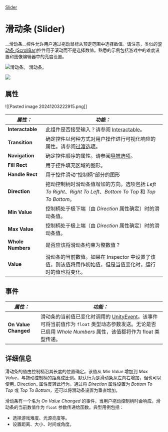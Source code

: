 [Slider](file://assets/Scripts/UGUI/Lesson13_Slider/Lesson13_Slider.cs)
# 滑动条 (Slider)
__滑动条__控件允许用户通过拖动鼠标从预定范围中选择数值。请注意，类似的[滚动条 (ScrollBar)](https://docs.unity3d.com/cn/2022.3/Manual/script-Scrollbar.html)控件用于滚动而不是选择数值。熟悉的示例包括游戏中的难度设置和图像编辑器中的亮度设置。

![滑动条。](https://docs.unity3d.com/cn/2022.3/uploads/Main/UI_SliderExample.png)
滑动条。

![](https://docs.unity3d.com/cn/2022.3/uploads/Main/UI_SliderInspector.png)

## 属性
![[Pasted image 20241203222915.png]]

|**_属性：_**|**_功能：_**|
|---|---|
|**Interactable**|此组件是否接受输入？请参阅 [Interactable](https://docs.unity3d.com/cn/2022.3/Manual/script-Selectable.html)。|
|**Transition**|确定控件以何种方式对用户操作进行可视化响应的属性。请参阅[过渡选项](https://docs.unity3d.com/cn/2022.3/Manual/script-SelectableTransition.html)。|
|**Navigation**|确定控件顺序的属性。请参阅[导航选项](https://docs.unity3d.com/cn/2022.3/Manual/script-SelectableNavigation.html)。|
|**Fill Rect**|用于控件填充区域的图形。|
|**Handle Rect**|用于控件滑动“控制柄”部分的图形|
|**Direction**|拖动控制柄时滑动条值增加的方向。选项包括 _Left To Right_、_Right To Left_、_Bottom To Top_ 和 _Top To Bottom_。|
|**Min Value**|控制柄处于极下端（由 _Direction_ 属性确定）时的滑动条值。|
|**Max Value**|控制柄处于极上端（由 _Direction_ 属性确定）时的滑动条值。|
|**Whole Numbers**|是否应该将滑动条约束为整数值？|
|**Value**|滑动条的当前数值。如果在 Inspector 中设置了该值，则该值将用作初始值，但是当值变化时，运行时的值也将变化。|

## 事件

|**_属性：_**|**_功能：_**|
|---|---|
|**On Value Changed**|滑动条的当前值已变化时调用的 [UnityEvent](https://docs.unity3d.com/cn/2022.3/Manual/UnityEvents.html)。该事件可将当前值作为 `float` 类型动态参数发送。无论是否已启用 _Whole Numbers_ 属性，该值都将作为 float 类型传递。|

## 详细信息

滑动条的值由控制柄沿其长度的位置确定。该值从 _Min Value_ 增加到 _Max Value_，与拖动控制柄的距离成比例。默认行为是滑动条从左向右增加，但也可以使用_ Direction_ 属性反转此行为。通过将 _Direction_ 属性设置为 _Bottom To Top_ 或 _Top To Bottom_，还可以将滑动条设置为垂直增加。

滑动条有一个名为 _On Value Changed_ 的事件，当用户拖动控制柄时会响应。滑动条的当前数值作为 `float` 参数传递给函数。典型用例包括：

- 选择游戏难度、光源亮度等。
- 设置距离、大小、时间或角度。